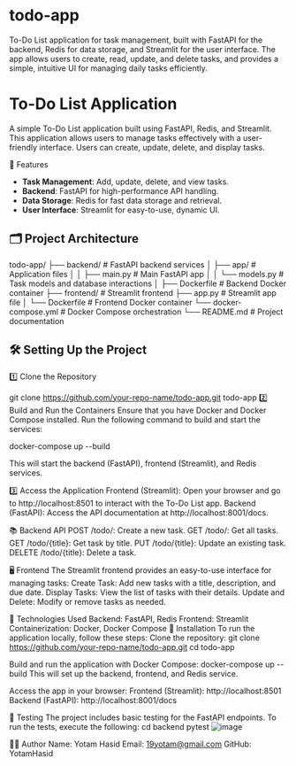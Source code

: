 # todo-app
To-Do List application for task management, built with FastAPI for the backend, Redis for data storage, and Streamlit for the user interface. The app allows users to create, read, update, and delete tasks, and provides a simple, intuitive UI for managing daily tasks efficiently.
# To-Do List Application

A simple To-Do List application built using FastAPI, Redis, and Streamlit. This application allows users to manage tasks effectively with a user-friendly interface. Users can create, update, delete, and display tasks.

🚀 Features

- **Task Management**: Add, update, delete, and view tasks.
- **Backend**: FastAPI for high-performance API handling.
- **Data Storage**: Redis for fast data storage and retrieval.
- **User Interface**: Streamlit for easy-to-use, dynamic UI.
  
## 🗂️ Project Architecture

todo-app/ 
├── backend/ # FastAPI backend services │
  ├── app/ # Application files │ 
    │ ├── main.py # Main FastAPI app │
    │ └── models.py # Task models and database interactions │
 ├── Dockerfile # Backend Docker container
├── frontend/ # Streamlit frontend 
  ├── app.py # Streamlit app file │
  └── Dockerfile # Frontend Docker container 
└── docker-compose.yml # Docker Compose orchestration 
└── README.md # Project documentation

## 🛠️ Setting Up the Project

1️⃣ Clone the Repository

git clone https://github.com/your-repo-name/todo-app.git
todo-app
2️⃣ Build and Run the Containers
Ensure that you have Docker and Docker Compose installed. Run the following command to build and start the services:

docker-compose up --build

This will start the backend (FastAPI), frontend (Streamlit), and Redis services.

3️⃣ Access the Application
Frontend (Streamlit): Open your browser and go to http://localhost:8501 to interact with the To-Do List app.
Backend (FastAPI): Access the API documentation at http://localhost:8001/docs.

📚 Backend API
POST /todo/: Create a new task.
GET /todo/: Get all tasks.
GET /todo/{title}: Get task by title.
PUT /todo/{title}: Update an existing task.
DELETE /todo/{title}: Delete a task.

🖥️ Frontend
The Streamlit frontend provides an easy-to-use interface for managing tasks:
Create Task: Add new tasks with a title, description, and due date.
Display Tasks: View the list of tasks with their details.
Update and Delete: Modify or remove tasks as needed.

🔧 Technologies Used
Backend: FastAPI, Redis
Frontend: Streamlit
Containerization: Docker, Docker Compose
📑 Installation
To run the application locally, follow these steps:
Clone the repository:
git clone https://github.com/your-repo-name/todo-app.git
cd todo-app

Build and run the application with Docker Compose:
docker-compose up --build
This will set up the backend, frontend, and Redis service.

Access the app in your browser:
Frontend (Streamlit): http://localhost:8501
Backend (FastAPI): http://localhost:8001/docs

🧪 Testing
The project includes basic testing for the FastAPI endpoints. To run the tests, execute the following:
cd backend
pytest
![image](https://github.com/user-attachments/assets/f3f5241e-9ed4-4211-b19b-dea6f3648767)

👨‍💻 Author
Name: Yotam Hasid
Email: 19yotam@gmail.com
GitHub: YotamHasid
